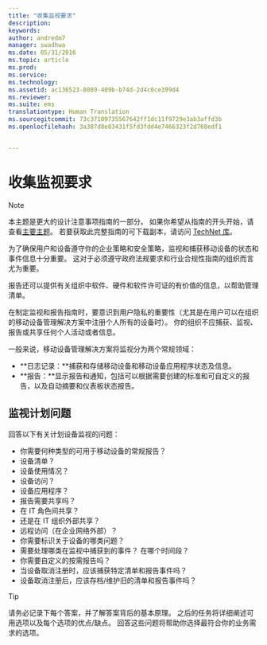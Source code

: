 ```yaml
---
title: "收集监视要求"
description: 
keywords: 
author: andredm7
manager: swadhwa
ms.date: 05/31/2016
ms.topic: article
ms.prod: 
ms.service: 
ms.technology: 
ms.assetid: ac136523-8089-409b-b74d-2d4c0ce399d4
ms.reviewer: 
ms.suite: ems
translationtype: Human Translation
ms.sourcegitcommit: 73c37109735567642ff1dc11f9729e3ab3affd3b
ms.openlocfilehash: 3a387d8e83431f5fd3fdd4e7466323f2d768edf1


---
```


# 收集监视要求

>[!NOTE]
>本主题是更大的设计注意事项指南的一部分。 如果你希望从指南的开头开始，请查看[主要主题](mdm-design-considerations-guide.md)。 若要获取此完整指南的可下载副本，请访问 [TechNet 库](https://gallery.technet.microsoft.com/Mobile-Device-Management-7d401582)。

为了确保用户和设备遵守你的企业策略和安全策略，监视和捕获移动设备的状态和事件信息十分重要。 这对于必须遵守政府法规要求和行业合规性指南的组织而言尤为重要。

报告还可以提供有关组织中软件、硬件和软件许可证的有价值的信息，以帮助管理清单。 

在制定监视和报告指南时，要意识到用户隐私的重要性（尤其是在用户可以在组织的移动设备管理解决方案中注册个人所有的设备时）。 你的组织不应捕获、监视、报告或共享任何个人活动或者信息。

一般来说，移动设备管理解决方案将监视分为两个常规领域：

- **日志记录：**捕获和存储移动设备和移动设备应用程序状态及信息。
- **报告：**显示报告和通知，包括可以根据需要创建的标准和可自定义的报告，以及自动摘要和仪表板状态报告。

## 监视计划问题

回答以下有关计划设备监视的问题：

- 你需要何种类型的可用于移动设备的常规报告？
 - 设备清单？
 - 设备使用情况？
 - 设备访问？
 - 设备应用程序？
- 报告需要共享吗？
 - 在 IT 角色间共享？
 - 还是在 IT 组织外部共享？
 - 远程访问（在企业网络外部）？
- 你需要标识关于设备的哪类问题？
- 需要处理哪类在监视中捕获到的事件？ 在哪个时间段？
- 你需要自定义的按需报告吗？
- 当设备取消注册时，应该捕获特定清单和报告事件吗？
- 设备取消注册后，应该存档/维护旧的清单和报告事件吗？
 
>[!TIP]
>请务必记录下每个答案，并了解答案背后的基本原理。 之后的任务将详细阐述可用选项以及每个选项的优点/缺点。  回答这些问题将帮助你选择最符合你的业务需求的选项。



<!--HONumber=Jul16_HO3-->


